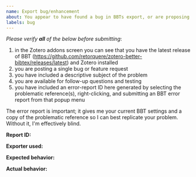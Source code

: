 ```yaml
---
name: Export bug/enhancement
about: You appear to have found a bug in BBTs export, or are proposing an enhancement to the exports.
labels: bug
---
```


*Please verify **all** of the below before submitting*:

1. in the Zotero addons screen you can see that you have the latest release of BBT (https://github.com/retorquere/zotero-better-bibtex/releases/latest) and Zotero installed
2. you are posting a single bug or feature request
3. you have included a descriptive subject of the problem
4. you are available for follow-up questions and testing
5. you have included an error-report ID here generated by selecting the problematic reference(s), right-clicking, and submitting an BBT error report from that popup menu

The error report is important; it gives me your current BBT settings and a copy of the problematic reference so I can best replicate your problem. Without it, I'm effectively blind.

**Report ID:**

**Exporter used:**

**Expected behavior:**

**Actual behavior:**

